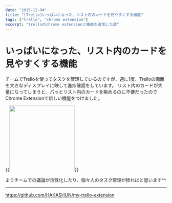 ```yaml
---
date: "2015-12-04"
title: "[Trello]いっぱいになった、リスト内のカードを見やすくする機能"
tags: ["trello", "chrome extension"]
excerpt: "trelloのchrome extensionに機能を追加した話"
---
```


# いっぱいになった、リスト内のカードを見やすくする機能

チームでTrelloを使ってタスクを管理しているのですが、週に1度、Trelloの画面を大きなディスプレイに映して進捗確認をしています。
リスト内のカードが大量になってしまうと、パッとリスト内のカードを眺めるのに不便だったのでChrome Extensionで新しい機能をつけました。

{{<img src="https://i.gyazo.com/65308f18db66357b5dba3a66e5d245a5.gif" width="205" caption="リスト内のボタンを押すと、カードを横並びで表示する" >}}

よりチームでの議論が活性化したり、個々人のタスク管理が捗ればと思います^^

---

https://github.com/HAKASHUN/my-trello-extension
